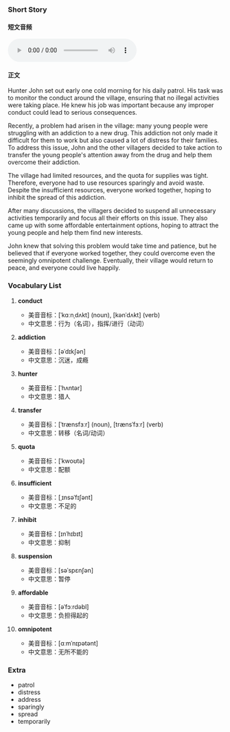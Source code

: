 ### Short Story

#### 短文音频

<audio controls>
<source src="/audios/2024-05-20.mp3" type="audio/mpeg"> 
<source src="./audios/2024-05-20.mp3" type="audio/mpeg">
Your browser does not support the audio element.
</audio>

#### 正文

Hunter John set out early one cold morning for his daily patrol. His task was to monitor the conduct around the village, ensuring that no illegal activities were taking place. He knew his job was important because any improper conduct could lead to serious consequences.

Recently, a problem had arisen in the village: many young people were struggling with an addiction to a new drug. This addiction not only made it difficult for them to work but also caused a lot of distress for their families. To address this issue, John and the other villagers decided to take action to transfer the young people's attention away from the drug and help them overcome their addiction.

The village had limited resources, and the quota for supplies was tight. Therefore, everyone had to use resources sparingly and avoid waste. Despite the insufficient resources, everyone worked together, hoping to inhibit the spread of this addiction.

After many discussions, the villagers decided to suspend all unnecessary activities temporarily and focus all their efforts on this issue. They also came up with some affordable entertainment options, hoping to attract the young people and help them find new interests.

John knew that solving this problem would take time and patience, but he believed that if everyone worked together, they could overcome even the seemingly omnipotent challenge. Eventually, their village would return to peace, and everyone could live happily.

### Vocabulary List

1. **conduct**
   - 美音音标：[ˈkɑːnˌdʌkt] (noun), [kənˈdʌkt] (verb)
   - 中文意思：行为（名词），指挥/进行（动词）

2. **addiction**
   - 美音音标：[əˈdɪkʃən]
   - 中文意思：沉迷，成瘾

3. **hunter**
   - 美音音标：[ˈhʌntər]
   - 中文意思：猎人

4. **transfer**
   - 美音音标：[ˈtrænsfɜːr] (noun), [trænsˈfɜːr] (verb)
   - 中文意思：转移（名词/动词）

5. **quota**
   - 美音音标：[ˈkwoʊtə]
   - 中文意思：配额

6. **insufficient**
   - 美音音标：[ˌɪnsəˈfɪʃənt]
   - 中文意思：不足的

7. **inhibit**
   - 美音音标：[ɪnˈhɪbɪt]
   - 中文意思：抑制

8. **suspension**
   - 美音音标：[səˈspɛnʃən]
   - 中文意思：暂停

9. **affordable**
   - 美音音标：[əˈfɔːrdəbl]
   - 中文意思：负担得起的

10. **omnipotent**
    - 美音音标：[ɑːmˈnɪpətənt]
    - 中文意思：无所不能的

### Extra

* patrol
* distress
* address
* sparingly
* spread
* temporarily



